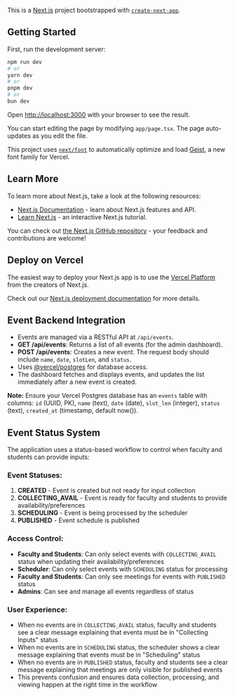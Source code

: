 This is a [Next.js](https://nextjs.org) project bootstrapped with [`create-next-app`](https://nextjs.org/docs/app/api-reference/cli/create-next-app).

## Getting Started

First, run the development server:

```bash
npm run dev
# or
yarn dev
# or
pnpm dev
# or
bun dev
```

Open [http://localhost:3000](http://localhost:3000) with your browser to see the result.

You can start editing the page by modifying `app/page.tsx`. The page auto-updates as you edit the file.

This project uses [`next/font`](https://nextjs.org/docs/app/building-your-application/optimizing/fonts) to automatically optimize and load [Geist](https://vercel.com/font), a new font family for Vercel.

## Learn More

To learn more about Next.js, take a look at the following resources:

- [Next.js Documentation](https://nextjs.org/docs) - learn about Next.js features and API.
- [Learn Next.js](https://nextjs.org/learn) - an interactive Next.js tutorial.

You can check out [the Next.js GitHub repository](https://github.com/vercel/next.js) - your feedback and contributions are welcome!

## Deploy on Vercel

The easiest way to deploy your Next.js app is to use the [Vercel Platform](https://vercel.com/new?utm_medium=default-template&filter=next.js&utm_source=create-next-app&utm_campaign=create-next-app-readme) from the creators of Next.js.

Check out our [Next.js deployment documentation](https://nextjs.org/docs/app/building-your-application/deploying) for more details.

## Event Backend Integration

- Events are managed via a RESTful API at `/api/events`.
- **GET /api/events**: Returns a list of all events (for the admin dashboard).
- **POST /api/events**: Creates a new event. The request body should include `name`, `date`, `slotLen`, and `status`.
- Uses [@vercel/postgres](https://vercel.com/docs/storage/vercel-postgres/quickstart) for database access.
- The dashboard fetches and displays events, and updates the list immediately after a new event is created.

**Note:** Ensure your Vercel Postgres database has an `events` table with columns: `id` (UUID, PK), `name` (text), `date` (date), `slot_len` (integer), `status` (text), `created_at` (timestamp, default now()).

## Event Status System

The application uses a status-based workflow to control when faculty and students can provide inputs:

### Event Statuses:
1. **CREATED** - Event is created but not ready for input collection
2. **COLLECTING_AVAIL** - Event is ready for faculty and students to provide availability/preferences
3. **SCHEDULING** - Event is being processed by the scheduler
4. **PUBLISHED** - Event schedule is published

### Access Control:
- **Faculty and Students**: Can only select events with `COLLECTING_AVAIL` status when updating their availability/preferences
- **Scheduler**: Can only select events with `SCHEDULING` status for processing
- **Faculty and Students**: Can only see meetings for events with `PUBLISHED` status
- **Admins**: Can see and manage all events regardless of status

### User Experience:
- When no events are in `COLLECTING_AVAIL` status, faculty and students see a clear message explaining that events must be in "Collecting Inputs" status
- When no events are in `SCHEDULING` status, the scheduler shows a clear message explaining that events must be in "Scheduling" status
- When no events are in `PUBLISHED` status, faculty and students see a clear message explaining that meetings are only visible for published events
- This prevents confusion and ensures data collection, processing, and viewing happen at the right time in the workflow
